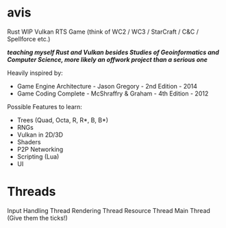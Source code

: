 # avis
Rust WIP Vulkan RTS Game 
(think of WC2 / WC3 / StarCraft / C&C / Spellforce etc.)

***teaching myself Rust and Vulkan besides Studies of Geoinformatics and Computer Science, more likely an offwork project than a serious one***

Heavily inspired by:
* Game Engine Architecture - Jason Gregory -  2nd Edition - 2014
* Game Coding Complete - McShraffry & Graham -  4th Edition - 2012

Possible Features to learn:
* Trees (Quad, Octa, R, R*, B, B*)
* RNGs
* Vulkan in 2D/3D
* Shaders
* P2P Networking
* Scripting (Lua)
* UI


# Threads
Input Handling Thread
Rendering Thread
Resource Thread
Main Thread (Give them the ticks!)
